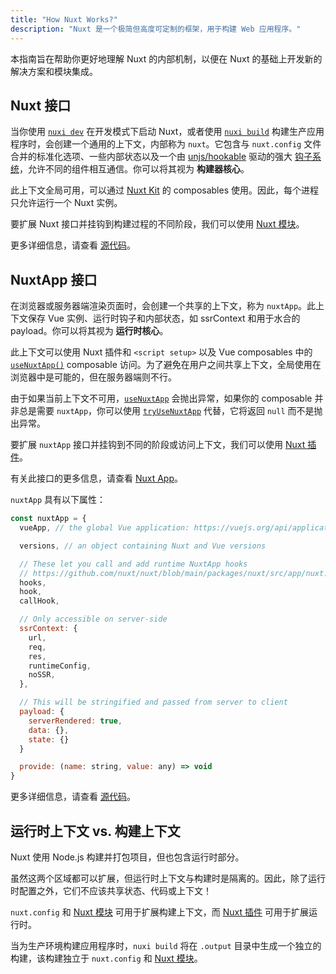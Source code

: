 ```yaml
---
title: "How Nuxt Works?"
description: "Nuxt 是一个极简但高度可定制的框架，用于构建 Web 应用程序。"
---
```


本指南旨在帮助你更好地理解 Nuxt 的内部机制，以便在 Nuxt 的基础上开发新的解决方案和模块集成。

## Nuxt 接口

当你使用 [`nuxi dev`](/docs/api/commands/dev) 在开发模式下启动 Nuxt，或者使用 [`nuxi build`](/docs/api/commands/build) 构建生产应用程序时，会创建一个通用的上下文，内部称为 `nuxt`。它包含与 `nuxt.config` 文件合并的标准化选项、一些内部状态以及一个由 [unjs/hookable](https://github.com/unjs/hookable) 驱动的强大 [钩子系统](/docs/api/advanced/hooks)，允许不同的组件相互通信。你可以将其视为 **构建器核心**。

此上下文全局可用，可以通过 [Nuxt Kit](/docs/guide/going-further/kit) 的 composables 使用。因此，每个进程只允许运行一个 Nuxt 实例。

要扩展 Nuxt 接口并挂钩到构建过程的不同阶段，我们可以使用 [Nuxt 模块](/docs/guide/going-further/modules)。

更多详细信息，请查看 [源代码](https://github.com/nuxt/nuxt/blob/main/packages/nuxt/src/core/nuxt.ts)。

## NuxtApp 接口

在浏览器或服务器端渲染页面时，会创建一个共享的上下文，称为 `nuxtApp`。此上下文保存 Vue 实例、运行时钩子和内部状态，如 ssrContext 和用于水合的 payload。你可以将其视为 **运行时核心**。

此上下文可以使用 Nuxt 插件和 `<script setup>` 以及 Vue composables 中的 [`useNuxtApp()`](/docs/api/composables/use-nuxt-app) composable 访问。为了避免在用户之间共享上下文，全局使用在浏览器中是可能的，但在服务器端则不行。

由于如果当前上下文不可用，[`useNuxtApp`](/docs/api/composables/use-nuxt-app) 会抛出异常，如果你的 composable 并非总是需要 `nuxtApp`，你可以使用 [`tryUseNuxtApp`](/docs/api/composables/use-nuxt-app#tryusenuxtapp) 代替，它将返回 `null` 而不是抛出异常。

要扩展 `nuxtApp` 接口并挂钩到不同的阶段或访问上下文，我们可以使用 [Nuxt 插件](/docs/guide/directory-structure/plugins)。

有关此接口的更多信息，请查看 [Nuxt App](/docs/api/composables/use-nuxt-app)。

`nuxtApp` 具有以下属性：

```js
const nuxtApp = {
  vueApp, // the global Vue application: https://vuejs.org/api/application.html#application-api

  versions, // an object containing Nuxt and Vue versions

  // These let you call and add runtime NuxtApp hooks
  // https://github.com/nuxt/nuxt/blob/main/packages/nuxt/src/app/nuxt.ts#L18
  hooks,
  hook,
  callHook,

  // Only accessible on server-side
  ssrContext: {
    url,
    req,
    res,
    runtimeConfig,
    noSSR,
  },

  // This will be stringified and passed from server to client
  payload: {
    serverRendered: true,
    data: {},
    state: {}
  }

  provide: (name: string, value: any) => void
}
```

更多详细信息，请查看 [源代码](https://github.com/nuxt/nuxt/blob/main/packages/nuxt/src/app/nuxt.ts)。

## 运行时上下文 vs. 构建上下文

Nuxt 使用 Node.js 构建并打包项目，但也包含运行时部分。

虽然这两个区域都可以扩展，但运行时上下文与构建时是隔离的。因此，除了运行时配置之外，它们不应该共享状态、代码或上下文！

`nuxt.config` 和 [Nuxt 模块](/docs/guide/going-further/modules) 可用于扩展构建上下文，而 [Nuxt 插件](/docs/guide/directory-structure/plugins) 可用于扩展运行时。

当为生产环境构建应用程序时，`nuxi build` 将在 `.output` 目录中生成一个独立的构建，该构建独立于 `nuxt.config` 和 [Nuxt 模块](/docs/guide/going-further/modules)。

